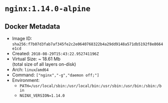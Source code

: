 # `nginx:1.14.0-alpine`

## Docker Metadata

- Image ID: `sha256:f7b07d3fab7af345fe2c2e0640768322b4a29dd9148a571db5192f8e8664e1cd`
- Created: `2018-08-29T15:43:22.952741196Z`
- Virtual Size: ~ 18.61 Mb  
  (total size of all layers on-disk)
- Arch: `linux`/`amd64`
- Command: `["nginx","-g","daemon off;"]`
- Environment:
  - `PATH=/usr/local/sbin:/usr/local/bin:/usr/sbin:/usr/bin:/sbin:/bin`
  - `NGINX_VERSION=1.14.0`
